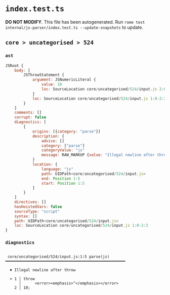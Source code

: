 # `index.test.ts`

**DO NOT MODIFY**. This file has been autogenerated. Run `rome test internal/js-parser/index.test.ts --update-snapshots` to update.

## `core > uncategorised > 524`

### `ast`

```javascript
JSRoot {
	body: [
		JSThrowStatement {
			argument: JSNumericLiteral {
				value: 10
				loc: SourceLocation core/uncategorised/524/input.js 2:0-2:2
			}
			loc: SourceLocation core/uncategorised/524/input.js 1:0-2:3
		}
	]
	comments: []
	corrupt: false
	diagnostics: [
		{
			origins: [{category: "parse"}]
			description: {
				advice: []
				category: ["parse"]
				categoryValue: "js"
				message: RAW_MARKUP {value: "Illegal newline after throw"}
			}
			location: {
				language: "js"
				path: UIDPath<core/uncategorised/524/input.js>
				end: Position 1:5
				start: Position 1:5
			}
		}
	]
	directives: []
	hasHoistedVars: false
	sourceType: "script"
	syntax: []
	path: UIDPath<core/uncategorised/524/input.js>
	loc: SourceLocation core/uncategorised/524/input.js 1:0-2:3
}
```

### `diagnostics`

```

 core/uncategorised/524/input.js:1:5 parse(js) ━━━━━━━━━━━━━━━━━━━━━━━━━━━━━━━━━━━━━━━━━━━━━━━━━━━━━

  ✖ Illegal newline after throw

  > 1 │ throw
      │      <error><emphasis>^</emphasis></error>
    2 │ 10;


```
